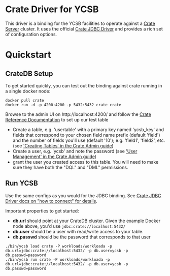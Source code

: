 <!--
Copyright (c) 2015,2018 YCSB contributors. All rights reserved.

Licensed under the Apache License, Version 2.0 (the "License"); you
may not use this file except in compliance with the License. You
may obtain a copy of the License at

http://www.apache.org/licenses/LICENSE-2.0

Unless required by applicable law or agreed to in writing, software
distributed under the License is distributed on an "AS IS" BASIS,
WITHOUT WARRANTIES OR CONDITIONS OF ANY KIND, either express or
implied. See the License for the specific language governing
permissions and limitations under the License. See accompanying
LICENSE file.
-->

# Crate Driver for YCSB
This driver is a binding for the YCSB facilities to operate against a [Crate Server](https://crate.io/) cluster. It uses the official [Crate JDBC Driver](https://crate.io/docs/clients/jdbc/en/latest/) and provides a rich set of configuration options.

# Quickstart

## CrateDB Setup
To get started quickly, you can test out the binding against crate running in a single docker node:

```
docker pull crate
docker run -d -p 4200:4200 -p 5432:5432 crate crate
```

Browse to the admin UI on http://localhost:4200/ and follow the [Crate Reference Documentation](https://crate.io/docs/crate/reference/en/latest/) to set up our test table

* Create a table, e.g. 'usertable' with a primary key named 'ycsb_key' and fields that correspond to your chosen field name prefix (default 'field') and the number of fields you'll use (default '10'); e.g. 'field1', 'field2', etc. (see ['Creating Tables' in the Crate Admin guide](https://crate.io/docs/crate/reference/en/latest/general/ddl/create-table.html))
* Create a user, e.g. 'ycsb' and note the password (see ['User Management' in the Crate Admin guide](https://crate.io/docs/crate/reference/en/latest/admin/user-management.html))
* grant the user you created access to this table. You will need to make sure they have both the "DQL" and "DML" permissions.


## Run YCSB

Use the same configs as you would for the JDBC binding. See [Crate JDBC Driver docs on "how to connect" for details](https://crate.io/docs/clients/jdbc/en/latest/connect.html#database-connection-urls).

Important properties to get started:

* **db.url** should point at your CrateDB cluster. Given the example Docker node above, you'd use `jdbc:crate://localhost:5432/`
* **db.user** should be a user with read/write access to your table.
* **db.passwd** should be the password that corresponds to that user

```
./bin/ycsb load crate -P workloads/workloada -p db.url=jdbc:crate://localhost:5432/ -p db.user=ycsb -p db.passwd=password
./bin/ycsb run crate -P workloads/workloada -p db.url=jdbc:crate://localhost:5432/ -p db.user=ycsb -p db.passwd=password
```

